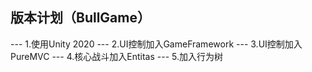 ﻿## 版本计划（BullGame）


--- 1.使用Unity 2020
--- 2.UI控制加入GameFramework
--- 3.UI控制加入PureMVC
--- 4.核心战斗加入Entitas
--- 5.加入行为树
